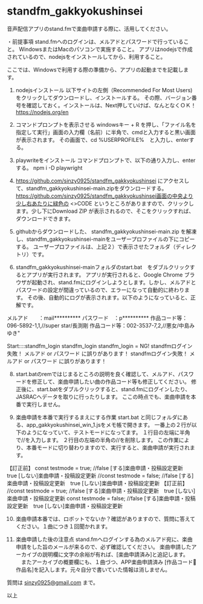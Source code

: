 # standfm_gakkyokushinsei

音声配信アプリのstand.fmで楽曲申請する際に、活用してください。

・前提事項
  stand.fmへのログインは、メルアドとパスワードで行っていること。
  WindowsまたはMacのパソコンで実施すること。
  アプリはnodejsで作成されているので、nodejsをインストールしてから、利用すること。

ここでは、Windowsで利用する際の準備から、アプリの起動までを記載します。

1) nodejsインストール 以下サイトの左側（Recommended For Most Users)をクリックしてダウンロードし、インストールする。
  その際、バージョン番号を確認しておく。インストールは、Next押していけば、なんとなくＯＫ！
  https://nodejs.org/en

2) コマンドプロンプトを表示させる
  windowsキー + R を押し、「ファイル名を指定して実行」画面の入力欄（名前）に半角で、cmdと入力すると黒い画面が表示されます。
  その画面で、cd %USERPROFILE%　と入力し、enterする。
  
3) playwriteをインストール
  コマンドプロンプトで、以下の通り入力し、enterする。
  npm i -D playwright

4) https://github.com/sinzy0925/standfm_gakkyokushinsei にアクセスして、standfm_gakkyokushinsei-main.zipをダウンロードする。
  https://github.com/sinzy0925/standfm_gakkyokushinsei画面の中央より少し右あたりに緑色の <>CODE というところがありますので、クリックします。少し下にDownload ZIP が表示されるので、そこをクリックすれば、ダウンロードできます。

6) githubからダウンロードした、 standfm_gakkyokushinsei-main.zip を解凍し、standfm_gakkyokushinsei-mainをユーザープロファイルの下にコピーする。
  ユーザープロファイルは、上記２）で表示させたフォルダ（ディレクトリ）です。

7) standfm_gakkyokushinsei-mainフォルダのstart.bat　をダブルクリックするとアプリが実行されます。
  アプリが実行されると、Google Chrome ブラウザが起動され、stand.fmにログインしようとします。しかし、メルアドとパスワードの設定が間違っているので、エラーになって自動的に終わります。
  その後、自動的にログが表示されます。以下のようになっていると、正解です。

メルアド　　：mail**********
パスワード　：p**********
作品コード等：096-5892-1,1,//super star/長渕剛
作品コード等：002-3537-7,2,//悪女/中島みゆき" 

Start::::standfm_login  standfm_login
standfm_login = NG!
standfmログイン失敗！ メルアド or パスワード に誤りがあります！
standfmログイン失敗！ メルアド or パスワード に誤りがあります！


8)  start.batのremではじまるところの説明を良く確認して、メルアド、パスワードを修正して、楽曲申請したい曲の作品コード等も修正してください。
  修正後に、start.batをダブルクリックすると、stand.fmにログインしたり、JASRACへデータを取りに行ったりします。
  ここの時点でも、楽曲申請を本番で実行しません。

9) 楽曲申請を本番で実行するまえにする作業
  start.bat と同じフォルダにある、app_gakkyokushinsei_win_1.jsをメモ帳で開きます。
一番上の２行が以下のようになっていて、テストモードになってます。
１行目の左端に半角で//を入力します。
２行目の左端の半角の//を削除します。
この作業により、本番モードに切り替わりますので、実行すると、楽曲申請が実行されます。

【訂正前】
const testmode     = true;   //false [する]楽曲申請・投稿設定更新　true [しない]楽曲申請・投稿設定更新
//const testmode     = false;   //false [する]楽曲申請・投稿設定更新　true [しない]楽曲申請・投稿設定更新
【訂正前】
//const testmode     = true;   //false [する]楽曲申請・投稿設定更新　true [しない]楽曲申請・投稿設定更新
const testmode     = false;   //false [する]楽曲申請・投稿設定更新　true [しない]楽曲申請・投稿設定更新

10) 楽曲申請本番では、ロボットでないか？確認がありますので、質問に答えてください。１曲につき１回聞かれます。

11) 楽曲申請した後の注意点
  stand.fmへログインする為のメルアド宛に、楽曲申請をした旨のメールが来るので、必ず確認してください。
  楽曲申請したアーカイブの説明欄に文字の余裕が有れば、[楽曲申請済み]と追記します。
　またアーカイブの概要欄にも、１曲づつ、APP楽曲申請済み [作品コード🌸作品名]を記入します。元々自分で書いていた情報は消しません。

質問は sinzy0925@gmail.com まで。 

以上

　


